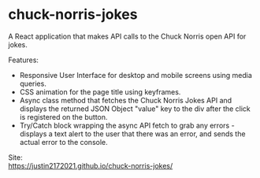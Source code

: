 # chuck-norris-jokes  

A React application that makes API calls to the Chuck Norris open API for jokes.  

Features:  
* Responsive User Interface for desktop and mobile screens using media queries.  
* CSS animation for the page title using keyframes.  
* Async class method that fetches the Chuck Norris Jokes API and displays the returned JSON Object "value" key to the div after the click is registered on the button.  
* Try/Catch block wrapping the async API fetch to grab any errors - displays a text alert to the user that there was an error, and sends the actual error to the console.  

Site:  
https://justin2172021.github.io/chuck-norris-jokes/